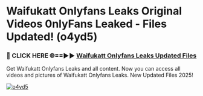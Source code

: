 # Waifukatt Onlyfans Leaks Original Videos 0nlyFans Leaked - Files Updated! (o4yd5)

<h3>🔴 CLICK HERE 🌐==►► <a href="https://tinyurl.com/ms9xzufz" rel="nofollow">Waifukatt Onlyfans Leaks Updated Files</a></h3>

Get Waifukatt Onlyfans Leaks and all content. Now you can access all videos and pictures of Waifukatt Onlyfans Leaks. New Updated Files 2025!

[![o4yd5](https://i.imgur.com/ppqm5kG.gif)](https://tinyurl.com/ms9xzufz)
